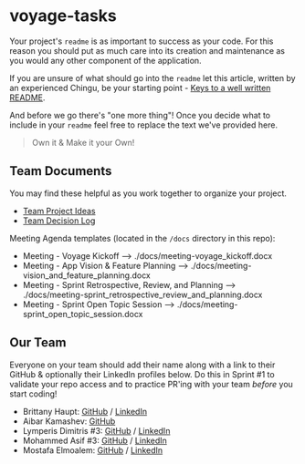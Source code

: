 # voyage-tasks

Your project's `readme` is as important to success as your code. For 
this reason you should put as much care into its creation and maintenance
as you would any other component of the application.

If you are unsure of what should go into the `readme` let this article,
written by an experienced Chingu, be your starting point - 
[Keys to a well written README](https://tinyurl.com/yk3wubft).

And before we go there's "one more thing"! Once you decide what to include
in your `readme` feel free to replace the text we've provided here.

> Own it & Make it your Own!

## Team Documents

You may find these helpful as you work together to organize your project.

- [Team Project Ideas](./docs/team_project_ideas.md)
- [Team Decision Log](./docs/team_decision_log.md)

Meeting Agenda templates (located in the `/docs` directory in this repo):

- Meeting - Voyage Kickoff --> ./docs/meeting-voyage_kickoff.docx
- Meeting - App Vision & Feature Planning --> ./docs/meeting-vision_and_feature_planning.docx
- Meeting - Sprint Retrospective, Review, and Planning --> ./docs/meeting-sprint_retrospective_review_and_planning.docx
- Meeting - Sprint Open Topic Session --> ./docs/meeting-sprint_open_topic_session.docx

## Our Team

Everyone on your team should add their name along with a link to their GitHub
& optionally their LinkedIn profiles below. Do this in Sprint #1 to validate
your repo access and to practice PR'ing with your team *before* you start
coding!

- Brittany Haupt: [GitHub](https://github.com/Haupt04) / [LinkedIn](https://www.linkedin.com/in/brittany-haupt-4a38621b2/)
- Aibar Kamashev: [GitHub](https://github.com/Aibar-S/)
- Lymperis Dimitris #3: [GitHub](https://github.com/JimLimpe) / [LinkedIn](https://www.linkedin.com/in/dimitris-lymperis-web-developer/)
- Mohammed Asif #3: [GitHub](https://github.com/mhdasif123) / [LinkedIn](https://www.linkedin.com/in/mhdasif123/)
- Mostafa Elmoalem: [GitHub](https://github.com/Mostafa-Elmoalem) / [LinkedIn](https://linkedin.com/in/mostafa-elmoalem-782a821ba/)
